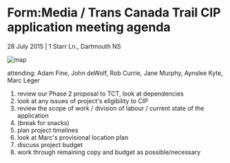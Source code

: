 # Form:Media / Trans Canada Trail CIP application meeting agenda

28 July 2015 | 1 Starr Ln., Dartmouth NS

![map](https://cloud.githubusercontent.com/assets/3923569/8910244/0d0f7006-345c-11e5-9f4d-e59fd4f955c1.png)

attending: Adam Fine, John deWolf, Rob Currie, Jane Murphy, Aynslee Kyte, Marc Léger

1. review our Phase 2 proposal to TCT, look at dependencies 
2. look at any issues of project's eligibility to CIP 
3. review the scope of work / division of labour / current state of the application 
5. (break for snacks)
6. plan project timelines
7. look at Marc's provisional location plan
8. discuss project budget
9. work through remaining copy and budget as possible/necessary
